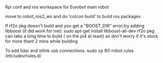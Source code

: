 
Rpi conf and ros workspace for Eurobot main robot

move to robot_ros2_ws and do 'colcon build' to build ros packages

If rf2o pkg doesn't build and you get a "BOOST_DIR" error,try adding libboost (it did work for me): sudo apt-get install libboost-all-dev
rf2o pkg can take a long time to build ( on the pi4 at least) so don't worry if it's stuck for more thant 2 mins while building

To add lidar and stlink usb connections:
        sudo cp 80-robot.rules /etc/udev/rules.d/
